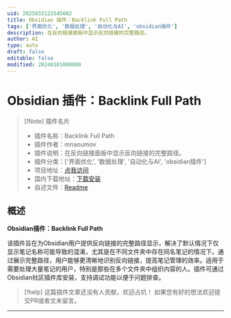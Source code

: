 ```yaml
---
uid: 2025033122545602
title: Obsidian 插件：Backlink Full Path
tags: ['界面优化', '数据处理', '自动化与AI', 'obsidian插件']
description: 在反向链接面板中显示反向链接的完整路径。
author: AI
type: auto
draft: false
editable: false
modified: 20240101000000
---
```


# Obsidian 插件：Backlink Full Path

> [!Note] 插件名片
> - 插件名称：Backlink Full Path
> - 插件作者：mnaoumov
> - 插件说明：在反向链接面板中显示反向链接的完整路径。
> - 插件分类：['界面优化', '数据处理', '自动化与AI', 'obsidian插件']
> - 项目地址：[点我访问](https://github.com/mnaoumov/obsidian-backlink-full-path)
> - 国内下载地址：[下载安装](https://pkmer.cn/products/plugin/pluginMarket/?backlink-full-path)
> - 自述文件：[Readme](https://ghproxy.net/https://raw.githubusercontent.com/mnaoumov/obsidian-backlink-full-path/master/README.md)



## 概述

**Obsidian插件：Backlink Full Path**

该插件旨在为Obsidian用户提供反向链接的完整路径显示，解决了默认情况下仅显示笔记名称可能导致的混淆，尤其是在不同文件夹中存在同名笔记的情况下。通过展示完整路径，用户能够更清晰地识别反向链接，提高笔记管理的效率。适用于需要处理大量笔记的用户，特别是那些在多个文件夹中组织内容的人。插件可通过Obsidian社区插件库安装，支持调试功能以便于问题排查。


> [!help] 
> 这篇插件文章还没有人贡献，欢迎占坑！
> 如果您有好的想法欢迎提交PR或者文末留言。
> 

---



